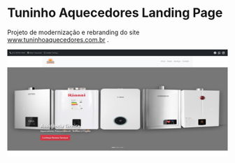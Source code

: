 # Tuninho Aquecedores Landing Page 


Projeto de modernização e rebranding do site www.tuninhoaquecedores.com.br .

![Alt Text](https://github.com/Celino3x/tuninhoAquecedores/blob/64c71e578791dad239672e1513f19005acddf93f/img/Document/img.PNG)

